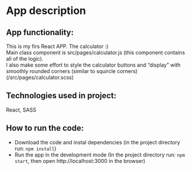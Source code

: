 # App description
## App functionality:
This is my firs React APP. The calculator :) \
Main class component is src/pages/calculator.js (this component contains all of the logic).\
I also make some effort to style the calculator buttons and “display” with smoothly rounded corners (similar to squircle corners) (/src/pages/calculator.scss)
## Technologies used in project:
React, SASS
## How to run the code:
* Download the code and instal dependencies (in the project directory run: `npm install`)
* Run the app in the development mode (In the project directory run: `npm start`, then open http://localhost:3000 in the browser)